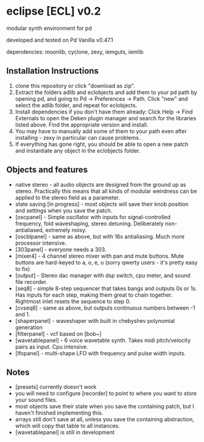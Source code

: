 # eclipse [ECL] v0.2
modular synth environment for pd   

developed and tested on Pd Vanilla v0.47.1  

dependencies: moonlib, cyclone, zexy, iemguts, iemlib  

## Installation Instructions

1. clone this repository or click "download as zip". 
2. Extract the folders adlib and eclobjects and add them to your pd path by opening pd, and going to Pd -> Preferences -> Path. Click "new" and select the adlib folder, and repeat for eclobjects.
3. Install dependencies if you don't have them already: Click Help -> Find Externals to open the Deken plugin manager and search for the libraries listed above. Find the appropriate version and install. 
4. You may have to manually add some of them to your path even after installing - zexy in particular can cause problems. 
5. If everything has gone right, you should be able to open a new patch and instantiate any object in the eclobjects folder. 

## Objects and features

* native stereo - all audio objects are designed from the ground up as stereo. Practically this means that all kinds of modular weirdness can be applied to the stereo field as a parameter.
* state saving [in progress] - most objects will save their knob position and settings when you save the patch.
* [oscpanel] - Simple oscillator with inputs for signal-controlled frequency, fold waveshaping, stereo detuning. Deliberately non-antialiased, extremely noisy.
* [oscblpanel] - same as above, but with 16x antialiasing. Much more processor intensive. 
* [303panel] - everyone needs a 303. 
* [mixer4] - 4 channel stereo mixer with pan and mute buttons. Mute buttons are hard-keyed to a, o, e, u (sorry qwerty users - it's pretty easy to fix)
* [output] - Stereo dac manager with dsp switch, cpu meter, and sound file recorder.
* [seq8] - simple 8-step sequencer that takes bangs and outputs 0s or 1s. Has inputs for each step, making them great to chain together. Rightmost inlet resets the sequence to step 0. 
* [cvseq8] - same as above, but outputs continuous numbers between -1 and 1. 
* [shaperpanel] - waveshaper with built in chebyshev polynomial generation
* [filterpanel] - vcf based on [bob~]
* [wavetablepanel] - 6 voice wavetable synth. Takes midi pitch/velocity pairs as input. Cpu intensive. 
* [lfopanel] - multi-shape LFO with frequency and pulse width inputs.  


## Notes

* [presets] currently doesn't work
* you will need to configure [recorder] to point to where you want to store your sound files.
* most objects save their state when you save the containing patch, but I haven't finished implementing this.
* arrays still don't save at all, unless you save the containing abstraction, which will copy that table to all instances. 
* [wavetablepanel] is still in development 


